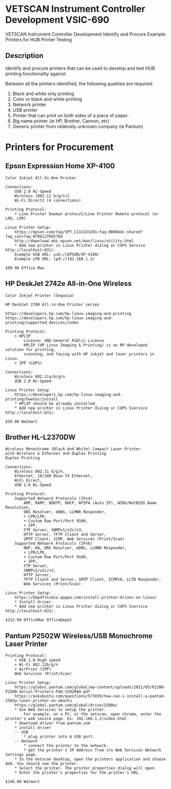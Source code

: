 VETSCAN Instrument Controller Development VSIC-690
========================================================
VETSCAN Instrument Controller Development
Identify and Procure Example Printers for HUB Printer Testing

Description
--------------
Identify and procure printers that can be used to develop and test HUB printing functionality against.

Between all the printers identified, the following qualities are required:

1) Black and white only printing
2) Color or black and white printing
3) Network printer
4) USB printer
5) Printer that can print on both sides of a piece of paper.
6) Big name printer (ie HP, Brother, Cannon, etc)
7) Generic printer from relatively unknown company (ie Pantum)


Printers for Procurement
================================

Epson Expression Home XP-4100
---------------------------------
	Color Inkjet All-In-One Printer

	Connections:
		USB 2.0 Hi-Speed
		Wireless (802.11 b/g/n)2
		Wi-Fi Direct2 (4 connections)

	Printing Protocol:
		+ Line Printer Daemon protocol/Line Printer Remote protocol (or LPD, LPR)
			
	Linux Printer Setup:
		https://epson.com/faq/SPT_C11CG33201~faq-00004dc-shared?faq_cat=faq-8796127602764
		http://download.ebz.epson.net/man/linux/utility.html
		* Add new printer in Linux Printer dialog or CUPS Service http://localhost:631/.
		Example USB URL: usb://EPSON/XP-4100/
		Example LPD URL: lpd://192.168.1.3/

	$99.99 Office Max


HP DeskJet 2742e All-in-One Wireless
---------------------------------------
	Color Inkjet Printer (Sequoia)

	HP DeskJet 2700 All-in-One Printer series

	https://developers.hp.com/hp-linux-imaging-and-printing
	https://developers.hp.com/hp-linux-imaging-and-printing/supported_devices/index

	Printing Protocol:
		+ HPLIP
			License: GNU General Public License
			HPLIP (HP Linux Imaging & Printing) is an HP-developed solution for printing,
			scanning, and faxing with HP inkjet and laser printers in Linux.
		+ IPP (CUPS)

	Connections:
		Wireless 802.11a/b/g/n
		USB 2.0 Hi-Speed

	Linux Printer Setup
		https://developers.hp.com/hp-linux-imaging-and-printing/howtos/install
		* HPLIP should be already installed.
		* Add new printer in Linux Printer dialog or CUPS Sservice http://localhost:631/.
	
	$59.00 Walmart


Brother HL-L2370DW
--------------------------
	Wireless Monochrome (Black And White) Compact Laser Printer
	with Wireless & Ethernet and Duplex Printing
	Duplex Printing

	Connections:
		Wireless 802.11 b/g/n,
		Ethernet, 10/100 Base-TX Ethernet,
		WiFi Direct,
		USB 2.0 Hi-Speed

	Printing Protocol:
		Supported Network Protocols (IPv4)
			ARP, RARP, BOOTP, DHCP, APIPA (Auto IP), WINS/NetBIOS Name Resolution,
			DNS Resolver, mDNS, LLMNR Responder,
			+ LPR/LPD,
			+ Custom Raw Port/Port 9100,
			+ IPP,
			FTP Server, SNMPv1/v2c/v3,
			HTTP Server, TFTP Client and Server,
			SMTP Client, ICMP, Web Services (Print/Scan)
		Supported Network Protocols (IPv6)
			NDP, RA, DNS Resolver, mDNS, LLMNR Responder,
			+ LPR/LPD,
			+ Custom Raw Port/Port 9100,
			+ IPP,
			FTP Server,
			SNMPv1/v2c/v3,
			HTTP Server,
			TFTP Client and Server, SMTP Client, ICMPv6, LLTD Responder,
			Web Services (Print/Scan)

	Linux Printer Setup:
		https://kbpdfstudio.qoppa.com/install-printer-driver-on-linux/
		* Install driver
		* Add new printer in Linux Printer dialog or CUPS Sservice http://localhost:631/.

	$152.99 OfficeMax OfficeDepot


Pantum P2502W Wireless/USB Monochrome Laser Printer
---------------------------------------------------
	Printing Protocol:
		+ USB 2.0 High speed
		+ Wi-Fi 802.11b/g/n
		+ AirPrint (IPP)
		Web Services (Print/Scan)

	Linux Printer Setup:
		https://global.pantum.com/global/wp-content/uploads/2021/03/P2200-P2500-Serial-Printers-FAQ-V2020Q4.pdf
		https://askubuntu.com/questions/573839/how-can-i-install-a-pantum-2502w-laser-printer-on-ubuntu
		https://global.pantum.com/global/drive/2500w/
		* Use Web Services to setup the printer.
			For example, on a PC, or the vetscan, open chrome, enter the printer's web sevice page. Ex: 192.168.1.2/index.html
		* download driver from pantum.com
		* install driver
		-- USB
			* plug printer into A USB port.
		-- Network
			* connect the printer to the network.
			* get the printer's IP Address from its Web Services Network Settings page.
		* In the Vetscan desktop, open the printers application and choose Add. You should see the printer.
		* Select the printer. The printer properties dialog will open.
		* Enter the printer's properties for the printer's URL.

	$146.00 Walmart

